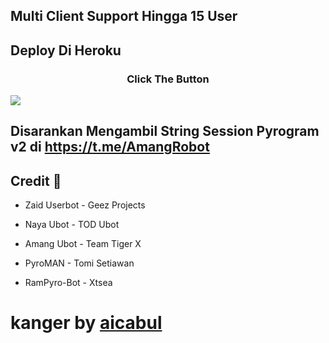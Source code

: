 ## Multi Client Support Hingga 15 User


## Deploy Di Heroku
<h3 align="center">Click The Button</h3>
<a href="https://dashboard.heroku.com/new?template=https://github.com/aicabul/aicabul"><img src="https://www.herokucdn.com/deploy/button.svg"></a>
</div>


## Disarankan Mengambil String Session Pyrogram v2 di https://t.me/AmangRobot

## Credit 💖

- Zaid Userbot      - Geez Projects

- Naya Ubot         - TOD Ubot

- Amang Ubot        - Team Tiger X

- PyroMAN           - Tomi Setiawan

- RamPyro-Bot       - Xtsea


# kanger by [aicabul](http://github.com/aicabul)
